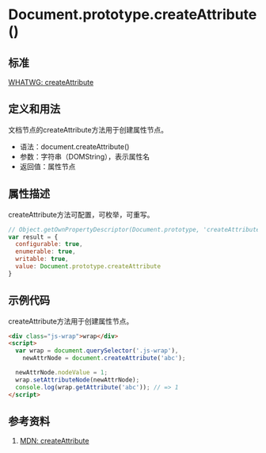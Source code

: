 # Document.prototype.createAttribute()

## 标准
[WHATWG: createAttribute](https://dom.spec.whatwg.org/#dom-document-createattribute)

## 定义和用法
文档节点的createAttribute方法用于创建属性节点。

- 语法：document.createAttribute()
- 参数：字符串（DOMString），表示属性名
- 返回值：属性节点

## 属性描述
createAttribute方法可配置，可枚举，可重写。
```javascript
// Object.getOwnPropertyDescriptor(Document.prototype, 'createAttribute') 的结果如下：
var result = {
  configurable: true,
  enumerable: true,
  writable: true,
  value: Document.prototype.createAttribute
}
```

## 示例代码
createAttribute方法用于创建属性节点。
```html
<div class="js-wrap">wrap</div>
<script>
  var wrap = document.querySelector('.js-wrap'),
    newAttrNode = document.createAttribute('abc');

  newAttrNode.nodeValue = 1;
  wrap.setAttributeNode(newAttrNode);
  console.log(wrap.getAttribute('abc')); // => 1
</script>
```

## 参考资料
1. [MDN: createAttribute](https://developer.mozilla.org/en-US/docs/Web/API/Document/createAttribute)
